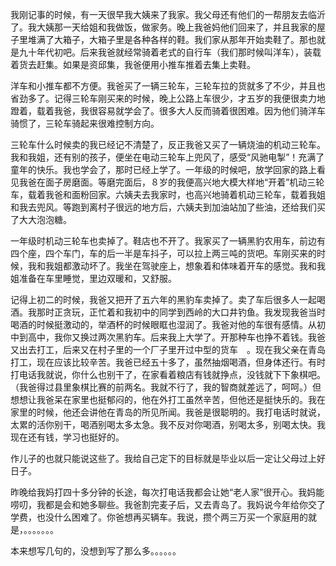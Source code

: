 
我刚记事的时候，有一天很早我大姨来了我家。我父母还有他们的一帮朋友去临沂了。我大姨那一天给姐和我做饭，做家务。晚上我爸妈他们回来了，并且我家的屋子里堆满了大箱子，大箱子里是各种各样的鞋。我们家从那年开始卖鞋了。那也就是九十年代初吧。后来我爸就经常骑着老式的自行车（我们那时候叫洋车），装载着货去赶集。如果是资邱集，我爸便用小推车推着去集上卖鞋。

洋车和小推车都不方便。我爸买了一辆三轮车，三轮车拉的货就多了不少，并且也省劲多了。记得三轮车刚买来的时候，晚上公路上车很少，才五岁的我便很卖力地蹬着，载着我爸，我很容易就学会了。很多大人反而骑着很困难。因为他们骑洋车骑惯了，三轮车骑起来很难控制方向。

三轮车什么时候卖的我已经记不清楚了，反正我爸又买了一辆烧油的机动三轮车。我和我姐，还有别的孩子，便坐在电动三轮车上兜风了，感受“风驰电掣”！充满了童年的快乐。我也学会了，那时已经上学了。一年级的时候吧，放学回家的路上看见我爸在面子房磨面。等磨完面后，８岁的我便高兴地大模大样地“开着”机动三轮车，载着我爸和面粉回家。六姨夫去我家时，也高兴地骑着机动三轮车，载着我姐和我去兜风。等跑到离村子很远的地方后，六姨夫到加油站加了些油，还给我们买了大大泡泡糖。
        
一年级时机动三轮车也卖掉了。鞋店也不开了。我家买了一辆黑豹农用车，前边有四个座，四个车门，车的后一半是车抖子，可以拉上两三吨的货吧。车刚买来的时候，我和我姐都激动坏了。我坐在驾驶座上，想象着和体味着开车的感觉。我和我姐准备在车里睡觉，里边双暖和，又舒服。

记得上初二的时候，我爸又把开了五六年的黑豹车卖掉了。卖了车后很多人一起喝酒。我那时正贪玩，正忙着和我初中的同学到西岭的大口井钓鱼。我发现我爸当时喝酒的时候挺激动的，举酒杯的时候眼眶也湿润了。我爸对他的车很有感情。从初中到高中，我你又换过两次黑豹车。后来我上大学了。开那种车也挣不着钱。我爸又出去打工，后来又在村子里的一个厂子里开过中型的货车　。现在我父亲在青岛打工，现在应该比较辛苦。我爸已经五十多了，虽然抽烟喝酒，但身体还行。有时打电话我就说，你什么也别干了，在家看着粮店有钱就挣点，没钱就下下象棋吧。（我爸得过县里象棋比赛的前两名。我就不行了，我的智商就差远了，呵呵。）但想想让我爸呆在家里也挺郁闷的，他在外打工虽然辛苦，但他还是挺快乐的。我在家里的时候，他还会讲他在青岛的所见所闻。我爸是很聪明的。我打电话时就说，太累的活你别干，喝酒别喝太多太急。我不反对你喝酒，别喝太多，别喝太快。我现在还有钱，学习也挺好的。

作儿子的也就只能说这些了。我给自己定下的目标就是毕业以后一定让父母过上好日子。

昨晚给我妈打四十多分钟的长途，每次打电话我都会让她“老人家”很开心。我妈能唠叨，我都是会和她多聊些。我爸割完麦子后，又去青岛了。我妈说今年给你交了学费，也没什么困难了。你爸想再买辆车。我说，攒个两三万买一个家庭用的就是，。。。。。。。

本来想写几句的，没想到写了那么多。。。。。。
